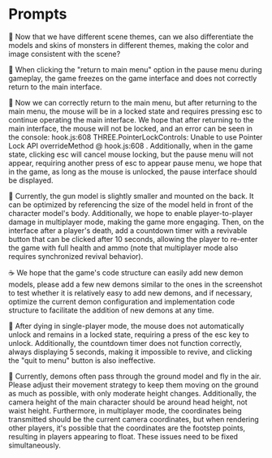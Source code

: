 # Prompts

🍵
Now that we have different scene themes, can we also differentiate the models and skins of monsters in different themes, making the color and image consistent with the scene?

🚽
When clicking the "return to main menu" option in the pause menu during gameplay, the game freezes on the game interface and does not correctly return to the main interface.

🥤
Now we can correctly return to the main menu, but after returning to the main menu, the mouse will be in a locked state and requires pressing esc to continue operating the main interface. We hope that after returning to the main interface, the mouse will not be locked, and an error can be seen in the console: hook.js:608 THREE.PointerLockControls: Unable to use Pointer Lock API
overrideMethod @ hook.js:608 . Additionally, when in the game state, clicking esc will cancel mouse locking, but the pause menu will not appear, requiring another press of esc to appear pause menu, we hope that in the game, as long as the mouse is unlocked, the pause interface should be displayed.

🧋
Currently, the gun model is slightly smaller and mounted on the back. It can be optimized by referencing the size of the model held in front of the character model's body. Additionally, we hope to enable player-to-player damage in multiplayer mode, making the game more engaging. Then, on the interface after a player's death, add a countdown timer with a revivable button that can be clicked after 10 seconds, allowing the player to re-enter the game with full health and ammo (note that multiplayer mode also requires synchronized revival behavior).

☕️
We hope that the game's code structure can easily add new demon models, please add a few new demons similar to the ones in the screenshot to test whether it is relatively easy to add new demons, and if necessary, optimize the current demon configuration and implementation code structure to facilitate the addition of new demons at any time.

🥣
After dying in single-player mode, the mouse does not automatically unlock and remains in a locked state, requiring a press of the esc key to unlock. Additionally, the countdown timer does not function correctly, always displaying 5 seconds, making it impossible to revive, and clicking the "quit to menu" button is also ineffective.

🍵
Currently, demons often pass through the ground model and fly in the air. Please adjust their movement strategy to keep them moving on the ground as much as possible, with only moderate height changes. Additionally, the camera height of the main character should be around head height, not waist height. Furthermore, in multiplayer mode, the coordinates being transmitted should be the current camera coordinates, but when rendering other players, it's possible that the coordinates are the footstep points, resulting in players appearing to float. These issues need to be fixed simultaneously.
